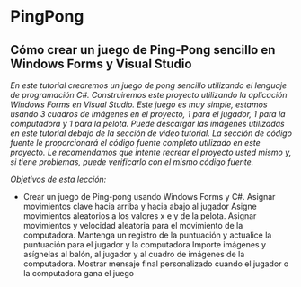 # PingPong

## Cómo crear un juego de Ping-Pong sencillo en Windows Forms y Visual Studio

_En este tutorial crearemos un juego de pong sencillo utilizando el lenguaje de programación C#. Construiremos este proyecto utilizando la aplicación Windows Forms en Visual Studio. Este juego es muy simple, estamos usando 3 cuadros de imágenes en el proyecto, 1 para el jugador, 1 para la computadora y 1 para la pelota. Puede descargar las imágenes utilizadas en este tutorial debajo de la sección de video tutorial. La sección de código fuente le proporcionará el código fuente completo utilizado en este proyecto. Le recomendamos que intente recrear el proyecto usted mismo y, si tiene problemas, puede verificarlo con el mismo código fuente._

_Objetivos de esta lección:_

- Crear un juego de Ping-pong usando Windows Forms y C#.
Asignar movimientos clave hacia arriba y hacia abajo al jugador
Asigne movimientos aleatorios a los valores x e y de la pelota.
Asignar movimientos y velocidad aleatoria para el movimiento de la computadora.
Mantenga un registro de la puntuación y actualice la puntuación para el jugador y la computadora
Importe imágenes y asígnelas al balón, al jugador y al cuadro de imágenes de la computadora.
Mostrar mensaje final personalizado cuando el jugador o la computadora gana el juego
